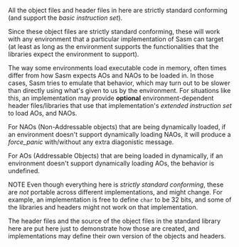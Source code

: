 All the object files and header files in here are strictly standard conforming (and support the *basic instruction set*).

Since these object files are strictly standard conforming, these will work with any environment that a particular implementation of Sasm can target (at least as long as the environment supports the functionalities that the libraries expect the environment to support).

The way some environments load executable code in memory, often times differ from how Sasm expects AOs and NAOs to be loaded in. In those cases, Sasm tries to emulate that behavior, which may turn out to be slower than directly using what's given to us by the environment. For situations like this, an implementation may provide **optional** environment-dependent header files/libraries that use that implementation's *extended instruction set* to load AOs, and NAOs.

For NAOs (Non-Addressable objects) that are being dynamically loaded, if an environment doesn't support dynamically loading NAOs, it will produce a *force_panic* with/without any extra diagonistic message.

For AOs (Addressable Objects) that are being loaded in dynamically, if an environment doesn't support dynamically loading AOs, the behavior is undefined.

NOTE Even though everything here is *strictly standard conforming*, these are *not* portable across different implementations, and might change.
For example, an implementation is free to define `char` to be 32 bits, and some of the libraries and headers might not work on that implementation.

The header files and the source of the object files in the standard library here are put here just to demonstrate how those are created, and implementations may define their own version of the objects and headers.
